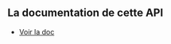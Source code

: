 ## La documentation de cette API
- [Voir la doc]([https://link](https://documenter.getpostman.com/view/11867175/UVC2GU8E))